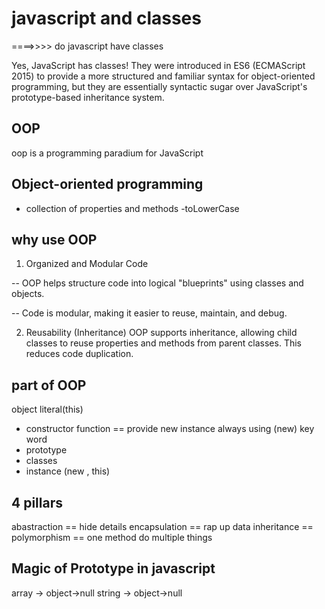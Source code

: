 # javascript and classes


====>>>> do javascript have classes


Yes, JavaScript has classes! They were introduced in ES6 (ECMAScript 2015) to provide a more structured and familiar syntax for object-oriented programming, but they are essentially syntactic sugar over JavaScript's prototype-based inheritance system.


## OOP
oop is a programming paradium for JavaScript


## Object-oriented programming
- collection of properties and methods
-toLowerCase 

## why use OOP 

1. Organized and Modular Code

-- OOP helps structure code into logical "blueprints" using classes and objects.

-- Code is modular, making it easier to reuse, maintain, and debug.

2. Reusability (Inheritance)
OOP supports inheritance, allowing child classes to reuse properties and methods from parent classes. This reduces code duplication.

## part of OOP
object literal(this)

- constructor function == provide new instance always using (new) key word 
- prototype 
- classes
- instance (new , this)

## 4 pillars 
abastraction == hide details
encapsulation == rap up data 
inheritance == 
polymorphism == one method do multiple things 



## Magic of Prototype in javascript

array -> object->null
string  -> object->null 
